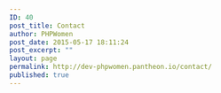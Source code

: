 ```yaml
---
ID: 40
post_title: Contact
author: PHPWomen
post_date: 2015-05-17 18:11:24
post_excerpt: ""
layout: page
permalink: http://dev-phpwomen.pantheon.io/contact/
published: true
---
```

